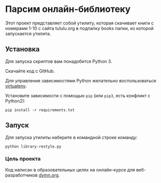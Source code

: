 # Парсим онлайн-библиотеку

Этот проект представляет собой утилиту, которая скачивает книги с номерами 1-10 с сайта tululu.org в подпапку books папки, из которой запускается утилита.

## Установка

Для запуска скриптов вам понадобится Python 3.

Скачайте код с GitHub.

Для управления зависимостями Python желательно воспользоваться [virtualenv](https://pypi.org/project/virtualenv/).

Установите зависимости с помощью `pip` (или `pip3`, есть конфликт с Python2):
```
pip install -r requirements.txt
```

## Запуск

Для запуска утилиты наберите в командной строке команду:
```
python library-restyle.py
```

### Цель проекта

Код написан в образовательных целях на онлайн-курсе для веб-разработчиков [dvmn.org](https://dvmn.org/).